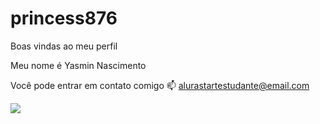 # princess876
Boas vindas ao meu perfil

 Meu nome é Yasmin Nascimento
 
 Você pode entrar em contato comigo 📫
alurastartestudante@email.com

![](lhttps://www.google.com/url?sa=i&url=https%3A%2F%2Fsuper.abril.com.br%2Fmundo-estranho%2Fqual-o-desenho-animado-mais-importante-da-historia&psig=AOvVaw0vdVGWAM6wtnPDUkCusbRY&ust=1716389970680000&source=images&cd=vfe&opi=89978449&ved=0CBAQjRxqFwoTCMiwmYWBn4YDFQAAAAAdAAAAABAEink)

